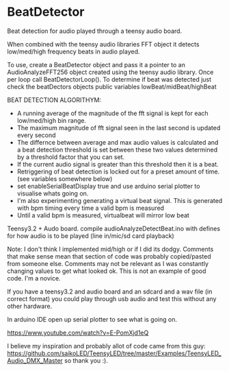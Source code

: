 # BeatDetector
 Beat detection for audio played through a teensy audio board.

 When combined with the teensy audio libraries FFT object it detects low/med/high frequency beats in audio played.
  
 To use, create a BeatDetector object and pass it a pointer to an AudioAnalyzeFFT256 object created using the teensy audio library.
 Once per loop call BeatDetectorLoop().
 To determine if beat was detected just check the beatDectors objects public variables lowBeat/midBeat/highBeat 
 
 

  BEAT DETECTION ALGORITHYM:
 * A running average of the magnitude of the fft signal is kept for each low/med/high bin range. 
 * The maximum magnitude of fft signal seen in the last second is updated every second
 * The differnce between average and max audio values is calculated and a beat detection threshold is set between these two values determined by a threshold factor that you can set.
 * If the current audio signal is greater than this threshold then it is a beat.
 * Retriggering of beat detection is locked out for a preset amount of time. (see variables somewhere below)
 * set enableSerialBeatDisplay true and use arduino serial plotter to visualise whats going on.
 * I'm  also experimenting  generating a virtual beat signal. This is generated with bpm timing every time a valid bpm is measured
 * Until a valid bpm is measured, virtualbeat will mirror low beat

 Teensy3.2 + Audo board.
 compile audioAnalyzeDetectBeat.ino with defines for how audio is to be played (line in/mic/sd card playback)
 
 Note:
 I don't think I implemented mid/high or if I did its dodgy.
 Comments that make sense mean that section of code was probably copied/pasted from someone else.
 Comments may not be relevant as I was constantly changing values to get what looked ok.
 This is not an example of good code. I'm a novice.
 
 If you have a teensy3.2 and audio board and an sdcard and a wav file (in correct format) you could play through usb audio and test this without any other hardware.
 
 In arduino IDE open up serial plotter to see what is going on.
 
 https://www.youtube.com/watch?v=E-PomXjd1eQ
 
 
 I believe my inspiration and probably allot of code came from this guy:
 https://github.com/saikoLED/TeensyLED/tree/master/Examples/TeensyLED_Audio_DMX_Master
 so thank you :).
 
